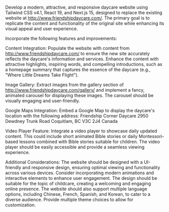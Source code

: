 
Develop a modern, attractive, and responsive daycare website using Tailwind CSS v4.1, React 19, and Next.js 15, designed to replace the existing website at http://www.friendshipdaycare.com/. The primary goal is to replicate the content and functionality of the original site while enhancing its visual appeal and user experience.

Incorporate the following features and improvements:

Content Integration: Populate the website with content from http://www.friendshipdaycare.com/ to ensure the new site accurately reflects the daycare's information and services. Enhance the content with attractive highlights, inspiring words, and compelling introductions, such as a homepage summary that captures the essence of the daycare (e.g., "Where Little Dreams Take Flight").

Image Gallery: Extract images from the gallery section of http://www.friendshipdaycare.com/gallery/ and implement a fancy, animated carousel for displaying these images. The carousel should be visually engaging and user-friendly.

Google Maps Integration: Embed a Google Map to display the daycare's location with the following address: Friendship Corner Daycare 2950 Dewdney Trunk Road Coquitlam, BC V3C 2J4 Canada

Video Player Feature: Integrate a video player to showcase daily updated content. This could include short animated Bible stories or daily Montessori-based lessons combined with Bible stories suitable for children. The video player should be easily accessible and provide a seamless viewing experience.

Additional Considerations: The website should be designed with a UI-friendly and responsive design, ensuring optimal viewing and functionality across various devices. Consider incorporating modern animations and interactive elements to enhance user engagement. The design should be suitable for the topic of childcare, creating a welcoming and engaging online presence. The website should also support multiple language options, including Chinese, French, Spanish, and Korean, to cater to a diverse audience. Provide multiple theme choices to allow for customization.